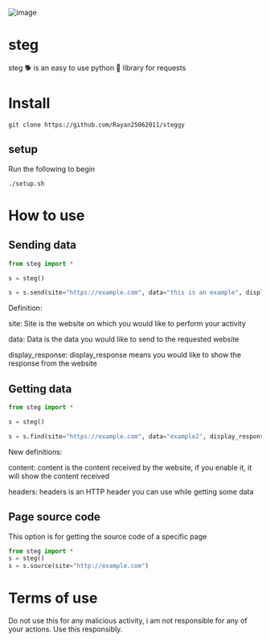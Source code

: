 ![image](https://user-images.githubusercontent.com/101386337/202465189-780329e3-3c63-455e-a217-b3c6af18b451.jpeg)

# steg
steg 🐕 is an easy to use python 🐍  library for requests

# Install
```
git clone https://github.com/Rayan25062011/steggy
```
## setup
Run the following to begin
```
./setup.sh
```

# How to use

## Sending data
```python
from steg import *

s = steg()

s = s.send(site="https://example.com", data="this is an example", display_response=True)
```
Definition:

site: Site is the website on which you would like to perform your activity

data: Data is the data you would like to send to the requested website

display_response: display_response means you would like to show the response from the website

## Getting data
```python
from steg import *

s = steg()

s = s.find(site="https://example.com", data="example2", display_response=True, content=True, headers="")
```
New definitions:

content: content is the content received by the website, if you enable it, it will show the content received

headers: headers is an HTTP header you can use while getting some data

## Page source code
This option is for getting the source code of a specific page
```python
from steg import *
s = steg()
s = s.source(site="http://example.com")
```

# Terms of use
Do not use this for any malicious activity, i am not responsible for any of your actions. Use this responsibly.
